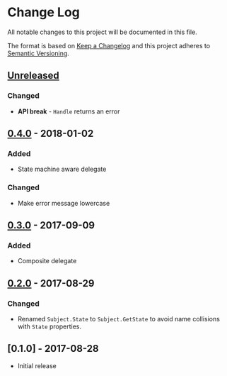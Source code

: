 # Change Log


All notable changes to this project will be documented in this file.

The format is based on [Keep a Changelog](http://keepachangelog.com/en/1.0.0/)
and this project adheres to [Semantic Versioning](http://semver.org/spec/v2.0.0.html).


## [Unreleased]

### Changed

- **API break** - `Handle` returns an error


## [0.4.0] - 2018-01-02

### Added

- State machine aware delegate

### Changed

- Make error message lowercase


## [0.3.0] - 2017-09-09

### Added

- Composite delegate


## [0.2.0] - 2017-08-29

### Changed

- Renamed `Subject.State` to `Subject.GetState` to avoid name collisions with `State` properties.


## [0.1.0] - 2017-08-28

- Initial release


[Unreleased]: https://github.com/goph/fsm/compare/v0.4.0...HEAD
[0.4.0]: https://github.com/goph/fsm/compare/v0.3.0...v0.4.0
[0.3.0]: https://github.com/goph/fsm/compare/v0.2.0...v0.3.0
[0.2.0]: https://github.com/goph/fsm/compare/v0.1.0...v0.2.0
